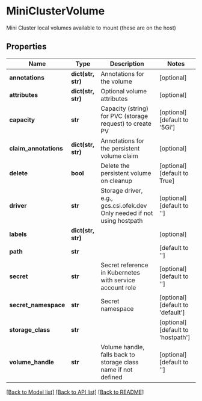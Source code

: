 # MiniClusterVolume

Mini Cluster local volumes available to mount (these are on the host)

## Properties
Name | Type | Description | Notes
------------ | ------------- | ------------- | -------------
**annotations** | **dict(str, str)** | Annotations for the volume | [optional] 
**attributes** | **dict(str, str)** | Optional volume attributes | [optional] 
**capacity** | **str** | Capacity (string) for PVC (storage request) to create PV | [optional] [default to '5Gi']
**claim_annotations** | **dict(str, str)** | Annotations for the persistent volume claim | [optional] 
**delete** | **bool** | Delete the persistent volume on cleanup | [optional] [default to True]
**driver** | **str** | Storage driver, e.g., gcs.csi.ofek.dev Only needed if not using hostpath | [optional] [default to '']
**labels** | **dict(str, str)** |  | [optional] 
**path** | **str** |  | [default to '']
**secret** | **str** | Secret reference in Kubernetes with service account role | [optional] [default to '']
**secret_namespace** | **str** | Secret namespace | [optional] [default to 'default']
**storage_class** | **str** |  | [optional] [default to 'hostpath']
**volume_handle** | **str** | Volume handle, falls back to storage class name if not defined | [optional] [default to '']

[[Back to Model list]](../README.md#documentation-for-models) [[Back to API list]](../README.md#documentation-for-api-endpoints) [[Back to README]](../README.md)


